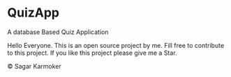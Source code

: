 # QuizApp
A database Based Quiz Application

Hello Everyone. This is an open source project by me. Fill free to contribute to this project. 
If you like this project please give me a Star.

© Sagar Karmoker

